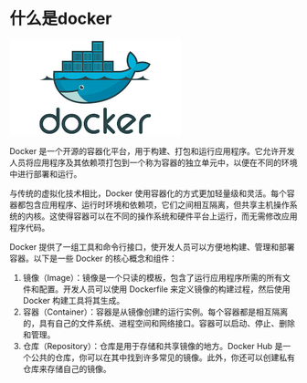 # 什么是docker

![What is Docker ? How to use it ? - Knoldus Blogs](./pic/docker.png)

Docker 是一个开源的容器化平台，用于构建、打包和运行应用程序。它允许开发人员将应用程序及其依赖项打包到一个称为容器的独立单元中，以便在不同的环境中进行部署和运行。

与传统的虚拟化技术相比，Docker 使用容器化的方式更加轻量级和灵活。每个容器都包含应用程序、运行时环境和依赖项，它们之间相互隔离，但共享主机操作系统的内核。这使得容器可以在不同的操作系统和硬件平台上运行，而无需修改应用程序代码。

Docker 提供了一组工具和命令行接口，使开发人员可以方便地构建、管理和部署容器。以下是一些 Docker 的核心概念和组件：

1. 镜像（Image）：镜像是一个只读的模板，包含了运行应用程序所需的所有文件和配置。开发人员可以使用 Dockerfile 来定义镜像的构建过程，然后使用 Docker 构建工具将其生成。
2. 容器（Container）：容器是从镜像创建的运行实例。每个容器都是相互隔离的，具有自己的文件系统、进程空间和网络接口。容器可以启动、停止、删除和管理。
3. 仓库（Repository）：仓库是用于存储和共享镜像的地方。Docker Hub 是一个公共的仓库，你可以在其中找到许多常见的镜像。此外，你还可以创建私有仓库来存储自己的镜像。